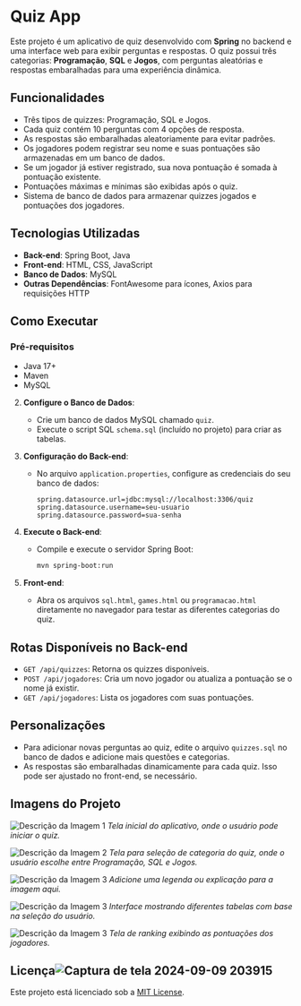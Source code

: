 # Quiz App

Este projeto é um aplicativo de quiz desenvolvido com **Spring** no backend e uma interface web para exibir perguntas e respostas. O quiz possui três categorias: **Programação**, **SQL** e **Jogos**, com perguntas aleatórias e respostas embaralhadas para uma experiência dinâmica.

## Funcionalidades

- Três tipos de quizzes: Programação, SQL e Jogos.
- Cada quiz contém 10 perguntas com 4 opções de resposta.
- As respostas são embaralhadas aleatoriamente para evitar padrões.
- Os jogadores podem registrar seu nome e suas pontuações são armazenadas em um banco de dados.
- Se um jogador já estiver registrado, sua nova pontuação é somada à pontuação existente.
- Pontuações máximas e mínimas são exibidas após o quiz.
- Sistema de banco de dados para armazenar quizzes jogados e pontuações dos jogadores.

## Tecnologias Utilizadas

- **Back-end**: Spring Boot, Java
- **Front-end**: HTML, CSS, JavaScript
- **Banco de Dados**: MySQL
- **Outras Dependências**: FontAwesome para ícones, Axios para requisições HTTP

## Como Executar

### Pré-requisitos

- Java 17+
- Maven
- MySQL
2. **Configure o Banco de Dados**:
   - Crie um banco de dados MySQL chamado `quiz`.
   - Execute o script SQL `schema.sql` (incluído no projeto) para criar as tabelas.

3. **Configuração do Back-end**:
   - No arquivo `application.properties`, configure as credenciais do seu banco de dados:
     ```properties
     spring.datasource.url=jdbc:mysql://localhost:3306/quiz
     spring.datasource.username=seu-usuario
     spring.datasource.password=sua-senha
     ```

4. **Execute o Back-end**:
   - Compile e execute o servidor Spring Boot:
     ```bash
     mvn spring-boot:run
     ```

5. **Front-end**:
   - Abra os arquivos `sql.html`, `games.html` ou `programacao.html` diretamente no navegador para testar as diferentes categorias do quiz.

## Rotas Disponíveis no Back-end

- `GET /api/quizzes`: Retorna os quizzes disponíveis.
- `POST /api/jogadores`: Cria um novo jogador ou atualiza a pontuação se o nome já existir.
- `GET /api/jogadores`: Lista os jogadores com suas pontuações.

## Personalizações

- Para adicionar novas perguntas ao quiz, edite o arquivo `quizzes.sql` no banco de dados e adicione mais questões e categorias.
- As respostas são embaralhadas dinamicamente para cada quiz. Isso pode ser ajustado no front-end, se necessário.

## Imagens do Projeto

![Descrição da Imagem 1](https://github.com/user-attachments/assets/2db6fda3-9325-491c-9219-6b0cbbd816b0)
*Tela inicial do aplicativo, onde o usuário pode iniciar o quiz.*

![Descrição da Imagem 2](https://github.com/user-attachments/assets/4092c5ae-5f1e-4ba9-b694-92635035363d)
*Tela para seleção de categoria do quiz, onde o usuário escolhe entre Programação, SQL e Jogos.*

![Descrição da Imagem 3](https://github.com/user-attachments/assets/1a486e97-9269-408f-9b00-bba351e96f38)
*Adicione uma legenda ou explicação para a imagem aqui.*

![Descrição da Imagem 3](https://github.com/user-attachments/assets/1807816d-12d5-4e65-89a1-05e0397230d7)
*Interface mostrando diferentes tabelas com base na seleção do usuário.*

![Descrição da Imagem 3](https://github.com/user-attachments/assets/25d37a43-e2ef-44f9-bc76-57d39aa9e478)
*Tela de ranking exibindo as pontuações dos jogadores.*

## Licença![Captura de tela 2024-09-09 203915]()




Este projeto está licenciado sob a [MIT License](LICENSE).
